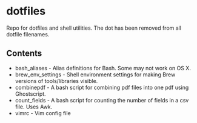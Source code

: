 # dotfiles

Repo for dotfiles and shell utilities. The dot has been removed from all dotfile filenames.

## Contents
- bash_aliases - Alias definitions for Bash. Some may not work on OS X.
- brew_env_settings - Shell environment settings for making Brew versions of tools/libraries visible.
- combinepdf - A bash script for combining pdf files into one pdf using Ghostscript.
- count_fields - A bash script for counting the number of fields in a csv file. Uses Awk.
- vimrc - Vim config file

